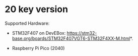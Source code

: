 # 20 key version

Supported Hardware:
 * STM32F407 on DevEBox: https://stm32-base.org/boards/STM32F407VGT6-STM32F4XX-M.html*.

 * Raspberry Pi Pico (2040)
